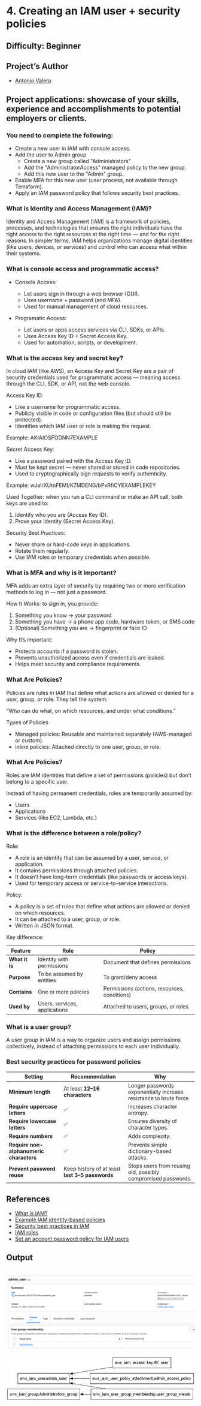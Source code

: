 # 4. Creating an IAM user + security policies
 
## Difficulty: Beginner

## Project’s Author 
* [Antonio Valero](https://www.linkedin.com/in/avalero89/) 

 
## Project applications: showcase of your skills, experience and accomplishments to potential employers or clients. 
 

### You need to complete the following:

  *   Create a new user in IAM with console access.
  *   Add the user to Admin group
      * Create a new group called "Administrators"
      * Add the "AdministratorAccess" managed policy to the new group.
      * Add this new user to the "Admin" group.
  *   Enable MFA for this new user (user process, not available through Terraform).
  *   Apply an IAM password policy that follows security best practices.


### What is Identity and Access Management (IAM)?
Identity and Access Management (IAM) is a framework of policies, processes, and technologies that ensures the right individuals have the right access to the right resources at the right time — and for the right reasons.
In simpler terms, IAM helps organizations manage digital identities (like users, devices, or services) and control who can access what within their systems.


### What is console access and programmatic access?

*  Console Access:
    * Let users sign in through a web browser (GUI).
    * Uses username + password (and MFA).
    * Used for manual management of cloud resources.

*  Programatic Access:
    * Let users or apps access services via CLI, SDKs, or APIs.
    * Uses Access Key ID + Secret Access Key.
    * Used for automation, scripts, or development.


### What is the access key and secret key?

In cloud IAM (like AWS), an Access Key and Secret Key are a pair of security credentials used for programmatic access — meaning access through the CLI, SDK, or API, not the web console.

Access Key ID:
  * Like a username for programmatic access.
  * Publicly visible in code or configuration files (but should still be protected).
  * Identifies which IAM user or role is making the request.

Example:
AKIAIOSFODNN7EXAMPLE

Secret Access Key:
  * Like a password paired with the Access Key ID.
  * Must be kept secret — never shared or stored in code repositories.
  * Used to cryptographically sign requests to verify authenticity.

Example:
wJalrXUtnFEMI/K7MDENG/bPxRfiCYEXAMPLEKEY


Used Together: when you run a CLI command or make an API call, both keys are used to:
1. Identify who you are (Access Key ID).
2. Prove your identity (Secret Access Key).

Security Best Practices:
  * Never share or hard-code keys in applications.
  * Rotate them regularly.
  * Use IAM roles or temporary credentials when possible.


### What is MFA and why is it important?

MFA adds an extra layer of security by requiring two or more verification methods to log in — not just a password.

How It Works: to sign in, you provide:
1. Something you know → your password
2. Something you have → a phone app code, hardware token, or SMS code
3. (Optional) Something you are → fingerprint or face ID

Why It’s important:
* Protects accounts if a password is stolen.
* Prevents unauthorized access even if credentials are leaked.
* Helps meet security and compliance requirements.


### What Are Policies?

Policies are rules in IAM that define what actions are allowed or denied for a user, group, or role.
They tell the system: 

“Who can do what, on which resources, and under what conditions.”

Types of Policies
* Managed policies: Reusable and maintained separately (AWS-managed or custom).
* Inline policies: Attached directly to one user, group, or role.


### What Are Policies?

Roles are IAM identities that define a set of permissions (policies) but don’t belong to a specific user.

Instead of having permanent credentials, roles are temporarily assumed by:
* Users
* Applications
* Services (like EC2, Lambda, etc.)


### What is the difference between a role/policy?

Role:
*  A role is an identity that can be assumed by a user, service, or application.
*  It contains permissions through attached policies.
*  It doesn’t have long-term credentials (like passwords or access keys).
*  Used for temporary access or service-to-service interactions.

Policy:
* A policy is a set of rules that define what actions are allowed or denied on which resources.
* It can be attached to a user, group, or role.
* Written in JSON format.

Key difference:

| **Feature**    | **Role**                      | **Policy**                                   |
| -------------- | ----------------------------- | -------------------------------------------- |
| **What it is** | Identity with permissions     | Document that defines permissions            |
| **Purpose**    | To be assumed by entities     | To grant/deny access                         |
| **Contains**   | One or more policies          | Permissions (actions, resources, conditions) |
| **Used by**    | Users, services, applications | Attached to users, groups, or roles          |


### What is a user group?

A user group in IAM is a way to organize users and assign permissions collectively, instead of attaching permissions to each user individually.


### Best security practices for password policies


| Setting                                 | Recommendation                                  | Why                                                                |
| --------------------------------------- | ----------------------------------------------- | ------------------------------------------------------------------ |
| **Minimum length**                      | At least **12–16 characters**                   | Longer passwords exponentially increase resistance to brute force. |
| **Require uppercase letters**           | ✅                                               | Increases character entropy.                                       |
| **Require lowercase letters**           | ✅                                               | Ensures diversity of character types.                              |
| **Require numbers**                     | ✅                                               | Adds complexity.                                                   |
| **Require non-alphanumeric characters** | ✅                                               | Prevents simple dictionary-based attacks.                          |
| **Prevent password reuse**              | Keep history of at least **last 3–5 passwords** | Stops users from reusing old, possibly compromised passwords.      |



## References 
* [What is IAM?](https://docs.aws.amazon.com/IAM/latest/UserGuide/introduction.html)
* [Example IAM identity-based policies](https://docs.aws.amazon.com/IAM/latest/UserGuide/access_policies_examples.html)
* [Security best practices in IAM](https://docs.aws.amazon.com/IAM/latest/UserGuide/best-practices.html)
* [IAM roles](https://docs.aws.amazon.com/IAM/latest/UserGuide/id_roles.html)
* [Set an account password policy for IAM users](https://docs.aws.amazon.com/IAM/latest/UserGuide/id_credentials_passwords_account-policy.html?icmpid=docs_iam_console)


## Output
<br>![Imagen](https://github.com/valerokucloud/aws_portfolio/blob/main/Beginner/4.%20Creating%20an%20IAM%20user%20%2B%20security%20policies/user_creation.PNG)
<br><br>![Imagen](https://github.com/valerokucloud/aws_portfolio/blob/main/Beginner/4.%20Creating%20an%20IAM%20user%20%2B%20security%20policies/graph.png)


